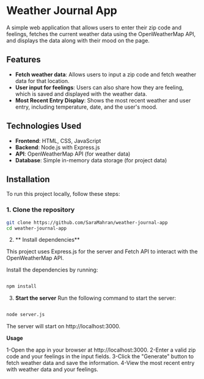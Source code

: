 # Weather Journal App

A simple web application that allows users to enter their zip code and feelings, fetches the current weather data using the OpenWeatherMap API, and displays the data along with their mood on the page.

## Features

- **Fetch weather data**: Allows users to input a zip code and fetch weather data for that location.
- **User input for feelings**: Users can also share how they are feeling, which is saved and displayed with the weather data.
- **Most Recent Entry Display**: Shows the most recent weather and user entry, including temperature, date, and the user's mood.

## Technologies Used

- **Frontend**: HTML, CSS, JavaScript
- **Backend**: Node.js with Express.js
- **API**: OpenWeatherMap API (for weather data)
- **Database**: Simple in-memory data storage (for project data)

## Installation

To run this project locally, follow these steps:

### 1. Clone the repository
```bash
git clone https://github.com/SaraMahran/weather-journal-app
cd weather-journal-app

  ```


2. ** Install dependencies**

This project uses Express.js for the server and Fetch API to interact with the OpenWeatherMap API.

Install the dependencies by running:

```bash

npm install
```

   
3.  **Start the server**
   Run the following command to start the server:
```bash

node server.js

```
The server will start on http://localhost:3000.


**Usage**

1-Open the app in your browser at http://localhost:3000.
2-Enter a valid zip code and your feelings in the input fields.
3-Click the "Generate" button to fetch weather data and save the information.
4-View the most recent entry with weather data and your feelings.

